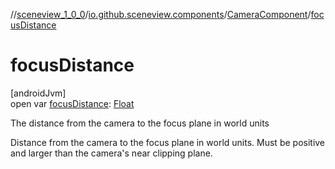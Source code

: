 //[sceneview_1_0_0](../../../index.md)/[io.github.sceneview.components](../index.md)/[CameraComponent](index.md)/[focusDistance](focus-distance.md)

# focusDistance

[androidJvm]\
open var [focusDistance](focus-distance.md): [Float](https://kotlinlang.org/api/latest/jvm/stdlib/kotlin/-float/index.html)

The distance from the camera to the focus plane in world units

Distance from the camera to the focus plane in world units. Must be positive and larger than the camera's near clipping plane.
